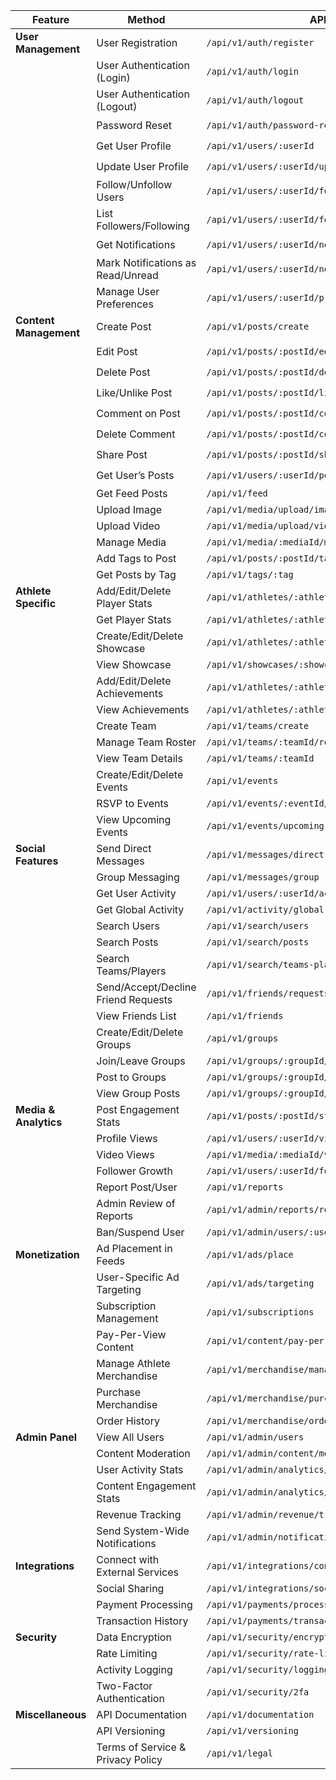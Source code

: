 | **Feature**               | **Method**                             | **API URL**                        | **Progress** |
|---------------------------|----------------------------------------|------------------------------------|--------------|
| **User Management**        | User Registration                     | `/api/v1/auth/register`            | ✔️            |
|                           | User Authentication (Login)           | `/api/v1/auth/login`               | ✔️            |
|                           | User Authentication (Logout)          | `/api/v1/auth/logout`              | ✔️            |
|                           | Password Reset                        | `/api/v1/auth/password-reset`      | ✔️            |
|                           | Get User Profile                      | `/api/v1/users/:userId`            | ✔️            |
|                           | Update User Profile                   | `/api/v1/users/:userId/update`     | ✔️            |
|                           | Follow/Unfollow Users                 | `/api/v1/users/:userId/follow`     | ✔️            |
|                           | List Followers/Following              | `/api/v1/users/:userId/followers`  | ✔️            |
|                           | Get Notifications                     | `/api/v1/users/:userId/notifications` | ✔️         |
|                           | Mark Notifications as Read/Unread     | `/api/v1/users/:userId/notifications/mark` | ✔️      |
|                           | Manage User Preferences               | `/api/v1/users/:userId/preferences` | ✔️          |
| **Content Management**     | Create Post                           | `/api/v1/posts/create`             | ✔️            |
|                           | Edit Post                             | `/api/v1/posts/:postId/edit`       | ✔️            |
|                           | Delete Post                           | `/api/v1/posts/:postId/delete`     | ✔️            |
|                           | Like/Unlike Post                      | `/api/v1/posts/:postId/like`       | ✔️            |
|                           | Comment on Post                       | `/api/v1/posts/:postId/comments`   | ✔️            |
|                           | Delete Comment                        | `/api/v1/posts/:postId/comments/:commentId/delete` | ✔️  |
|                           | Share Post                            | `/api/v1/posts/:postId/share`      | ✔️            |
|                           | Get User’s Posts                      | `/api/v1/users/:userId/posts`      |   ✔️           |
|                           | Get Feed Posts                        | `/api/v1/feed`                     |              |
|                           | Upload Image                          | `/api/v1/media/upload/image`       |              |
|                           | Upload Video                          | `/api/v1/media/upload/video`       |              |
|                           | Manage Media                          | `/api/v1/media/:mediaId/manage`    |              |
|                           | Add Tags to Post                      | `/api/v1/posts/:postId/tags`       |              |
|                           | Get Posts by Tag                      | `/api/v1/tags/:tag`                |              |
| **Athlete Specific**       | Add/Edit/Delete Player Stats          | `/api/v1/athletes/:athleteId/stats`|              |
|                           | Get Player Stats                      | `/api/v1/athletes/:athleteId/stats`|              |
|                           | Create/Edit/Delete Showcase           | `/api/v1/athletes/:athleteId/showcases` |          |
|                           | View Showcase                         | `/api/v1/showcases/:showcaseId`    |              |
|                           | Add/Edit/Delete Achievements          | `/api/v1/athletes/:athleteId/achievements` |        |
|                           | View Achievements                     | `/api/v1/athletes/:athleteId/achievements` |        |
|                           | Create Team                           | `/api/v1/teams/create`             |              |
|                           | Manage Team Roster                    | `/api/v1/teams/:teamId/roster`     |              |
|                           | View Team Details                     | `/api/v1/teams/:teamId`            |              |
|                           | Create/Edit/Delete Events             | `/api/v1/events`                   |              |
|                           | RSVP to Events                        | `/api/v1/events/:eventId/rsvp`     |              |
|                           | View Upcoming Events                  | `/api/v1/events/upcoming`          |              |
| **Social Features**        | Send Direct Messages                  | `/api/v1/messages/direct`          |              |
|                           | Group Messaging                       | `/api/v1/messages/group`           |              |
|                           | Get User Activity                     | `/api/v1/users/:userId/activity`   |              |
|                           | Get Global Activity                   | `/api/v1/activity/global`          |              |
|                           | Search Users                          | `/api/v1/search/users`             |              |
|                           | Search Posts                          | `/api/v1/search/posts`             |              |
|                           | Search Teams/Players                  | `/api/v1/search/teams-players`     |              |
|                           | Send/Accept/Decline Friend Requests   | `/api/v1/friends/requests`         |              |
|                           | View Friends List                     | `/api/v1/friends`                  |              |
|                           | Create/Edit/Delete Groups             | `/api/v1/groups`                   |              |
|                           | Join/Leave Groups                     | `/api/v1/groups/:groupId/join`     |              |
|                           | Post to Groups                        | `/api/v1/groups/:groupId/posts`    |              |
|                           | View Group Posts                      | `/api/v1/groups/:groupId/posts`    |              |
| **Media & Analytics**      | Post Engagement Stats                | `/api/v1/posts/:postId/stats`      |              |
|                           | Profile Views                        | `/api/v1/users/:userId/views`      |              |
|                           | Video Views                          | `/api/v1/media/:mediaId/views`     |              |
|                           | Follower Growth                      | `/api/v1/users/:userId/followers/growth` |         |
|                           | Report Post/User                     | `/api/v1/reports`                  |              |
|                           | Admin Review of Reports              | `/api/v1/admin/reports/review`     |              |
|                           | Ban/Suspend User                     | `/api/v1/admin/users/:userId/ban`  |              |
| **Monetization**           | Ad Placement in Feeds                | `/api/v1/ads/place`                |              |
|                           | User-Specific Ad Targeting            | `/api/v1/ads/targeting`            |              |
|                           | Subscription Management              | `/api/v1/subscriptions`            |              |
|                           | Pay-Per-View Content                 | `/api/v1/content/pay-per-view`     |              |
|                           | Manage Athlete Merchandise           | `/api/v1/merchandise/manage`       |              |
|                           | Purchase Merchandise                 | `/api/v1/merchandise/purchase`     |              |
|                           | Order History                        | `/api/v1/merchandise/orders`       |              |
| **Admin Panel**            | View All Users                       | `/api/v1/admin/users`              |              |
|                           | Content Moderation                   | `/api/v1/admin/content/moderation` |              |
|                           | User Activity Stats                  | `/api/v1/admin/analytics/activity` |              |
|                           | Content Engagement Stats             | `/api/v1/admin/analytics/engagement` |            |
|                           | Revenue Tracking                     | `/api/v1/admin/revenue/tracking`   |              |
|                           | Send System-Wide Notifications       | `/api/v1/admin/notifications`      |              |
| **Integrations**           | Connect with External Services       | `/api/v1/integrations/connect`     |              |
|                           | Social Sharing                       | `/api/v1/integrations/social-sharing` |           |
|                           | Payment Processing                   | `/api/v1/payments/process`         |              |
|                           | Transaction History                  | `/api/v1/payments/transactions`    |              |
| **Security**               | Data Encryption                      | `/api/v1/security/encryption`      |              |
|                           | Rate Limiting                        | `/api/v1/security/rate-limiting`   |              |
|                           | Activity Logging                     | `/api/v1/security/logging`         |              |
|                           | Two-Factor Authentication            | `/api/v1/security/2fa`             |              |
| **Miscellaneous**          | API Documentation                    | `/api/v1/documentation`            |              |
|                           | API Versioning                       | `/api/v1/versioning`               |              |
|                           | Terms of Service & Privacy Policy    | `/api/v1/legal`                    |              |
